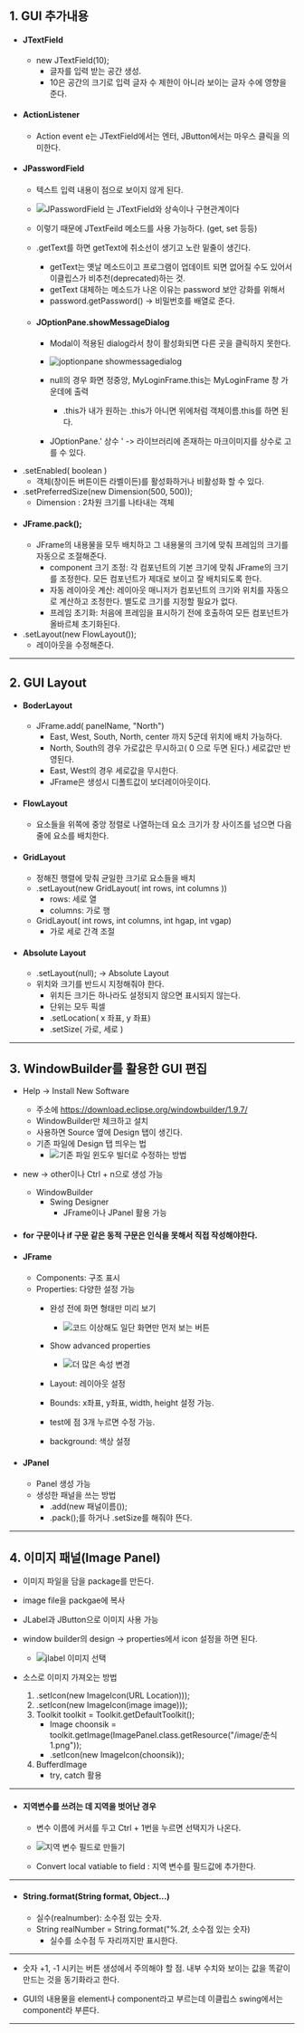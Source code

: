 ## 1. GUI 추가내용
- #### JTextField
	- new JTextField(10);
		- 글자를 입력 받는 공간 생성.
		- 10은 공간의 크기로 입력 글자 수 제한이 아니라 보이는 글자 수에 영향을 준다.
- #### ActionListener
	- Action event e는 JTextField에서는 엔터, JButton에서는 마우스 클릭을 의미한다.
- #### JPasswordField
	- 텍스트 입력 내용이 점으로 보이지 않게 된다.
	- ![JPasswordField 는 JTextField와 상속이나 구현관계이다](https://github.com/LeeKangHo1/My-Java-study/assets/171015955/a75eaa58-eca5-46ed-9db5-5ea220c5f26f)

	- 이렇기 때문에 JTextFeild 메소드를 사용 가능하다. (get, set 등등)
	- .getText를 하면 getText에 취소선이 생기고 노란 밑줄이 생긴다.
		- getText는 옛날 메소드이고 프로그램이 업데이트 되면 없어질 수도 있어서 이클립스가 비추천(deprecated)하는 것.
		- getText 대체하는 메소드가 나온 이유는 password 보안 강화를 위해서
		- password.getPassword() -> 비밀번호를 배열로 준다.
	- #### JOptionPane.showMessageDialog
		- Modal이 적용된 dialog라서 창이 활성화되면 다른 곳을 클릭하지 못한다.
		- ![joptionpane showmessagedialog](https://github.com/LeeKangHo1/My-Java-study/assets/171015955/b9337e99-c0c5-40f0-b254-7faa3c1ab000)

		- null의 경우 화면 정중앙, MyLoginFrame.this는 MyLoginFrame 창 가운데에 출력
			- .this가 내가 원하는 .this가 아니면 위에처럼 객체이름.this를 하면 된다.
		- JOptionPane.' 상수 ' -> 라이브러리에 존재하는 마크이미지를 상수로 고를 수 있다.
- .setEnabled( boolean )
	- 객체(창이든 버튼이든 라벨이든)를 활성화하거나 비활성화 할 수 있다.
- .setPreferredSize(new Dimension(500, 500));
	- Dimension : 2차원 크기를 나타내는 객체
- #### JFrame.pack();
	- JFrame의 내용물을 모두 배치하고 그 내용물의 크기에 맞춰 프레임의 크기를 자동으로 조절해준다.
		- component 크기 조정: 각 컴포넌트의 기본 크기에 맞춰 JFrame의 크기를 조정한다. 모든 컴포넌트가 제대로 보이고 잘 배치되도록 한다.
		- 자동 레이아웃 계산: 레이아웃 매니저가 컴포넌트의 크기와 위치를 자동으로 계산하고 조정한다. 별도로 크기를 지정할 필요가 없다.
		- 프레임 초기화: 처음에 프레임을 표시하기 전에 호출하여 모든 컴포넌트가 올바르체 초기화된다.
- .setLayout(new FlowLayout());
	- 레이아웃을 수정해준다.

---
## 2. GUI Layout
- #### BoderLayout
	- JFrame.add( panelName, "North")
		- East, West, South, North, center 까지 5군데 위치에 배치 가능하다.
		- North, South의 경우 가로값은 무시하고( 0 으로 두면 된다.) 세로값만 반영된다.
		- East, West의 경우 세로값을 무시한다.
		- JFrame은 생성시 디폴트값이 보더레이아웃이다.
- #### FlowLayout
	- 요소들을 위쪽에 중앙 정렬로 나열하는데 요소 크기가 창 사이즈를 넘으면 다음 줄에 요소를 배치한다.
- #### GridLayout
	- 정해진 행렬에 맞춰 균일한 크기로 요소들을 배치
	- .setLayout(new GridLayout( int rows, int columns ))
		- rows: 세로 열
		- columns: 가로 행 
	- GridLayout( int rows, int columns, int hgap, int vgap)
		- 가로 세로 간격 조절
- #### Absolute Layout
	- .setLayout(null); -> Absolute Layout
	- 위치와 크기를 반드시 지정해줘야 한다.
		- 위치든 크기든 하나라도 설정되지 않으면 표시되지 않는다.
		- 단위는 모두 픽셀
		- .setLocation( x 좌표, y 좌표)
		- .setSize( 가로, 세로 )
---
## 3. WindowBuilder를 활용한 GUI 편집
- Help -> Install New Software 
	- 주소에 https://download.eclipse.org/windowbuilder/1.9.7/
	- WindowBuilder만 체크하고 설치
	- 사용하면 Source 옆에 Design 탭이 생긴다.
	- 기존 파일에 Design 탭 띄우는 법
		- ![기존 파일 윈도우 빌더로 수정하는 방법](https://github.com/LeeKangHo1/My-Java-study/assets/171015955/f134c36e-a510-405b-8d25-641aa730410e)

- new -> other이나 Ctrl + n으로 생성 가능
	- WindowBuilder
		- Swing Designer
			- JFrame이나 JPanel 활용 가능
- #### for 구문이나 if 구문 같은 동적 구문은 인식을 못해서 직접 작성해야한다.
- #### JFrame
	- Components: 구조 표시
	- Properties: 다양한 설정 가능
		- 완성 전에 화면 형태만 미리 보기
			- ![코드 이상해도 일단 화면만 먼저 보는 버튼](https://github.com/LeeKangHo1/My-Java-study/assets/171015955/cf3a2d41-2184-46c2-9f63-8cc143b441f9)

		- Show advanced properties
			- ![더 많은 속성 변경](https://github.com/LeeKangHo1/My-Java-study/assets/171015955/a5384176-7bee-4179-bea0-294b2f750786)

		- Layout: 레이아웃 설정
		- Bounds: x좌표, y좌표, width, height 설정 가능.
		- test에 점 3개 누르면 수정 가능.
		- background: 색상 설정
- #### JPanel
	- Panel 생성 가능
	- 생성한 패널을 쓰는 방법
		- .add(new 패널이름());
		- .pack();를 하거나 .setSize를 해줘야 뜬다.
---
## 4. 이미지 패널(Image Panel)
- 이미지 파일을 담을 package를 만든다.
- image file을 packgae에 복사
- JLabel과 JButton으로 이미지 사용 가능
- window builder의 design -> properties에서 icon 설정을 하면 된다.
	- ![jlabel 이미지 선택](https://github.com/LeeKangHo1/My-Java-study/assets/171015955/6349641d-0765-43ed-b13b-a40d8c7548f1)

- 소스로 이미지 가져오는 방법
	1) .setIcon(new ImageIcon(URL Location)));
	2) .setIcon(new ImageIcon(image image)));
	3) Toolkit toolkit = Toolkit.getDefaultToolkit();
		- Image choonsik = toolkit.getImage(ImagePanel.class.getResource("/image/춘식1.png"));
		- .setIcon(new ImageIcon(choonsik));
	4) BufferdImage
		- try, catch 활용

---
- #### 지역변수를 쓰려는 데 지역을 벗어난 경우
	- 변수 이름에 커서를 두고 Ctrl + 1번을 누르면 선택지가 나온다.
	- ![지역 변수 필드로 만들기](https://github.com/LeeKangHo1/My-Java-study/assets/171015955/949abc4a-4704-4e38-aa92-b24bdc4fab8a)

	- Convert local vatiable to field : 지역 변수를 필드값에 추가한다.

---
- #### String.format(String format, Object...)
	- 실수(realnumber): 소수점 있는 숫자.
	- String realNumber = String.format("%.2f, 소수점 있는 숫자)
		- 실수를 소수점 두 자리까지만 표시한다.

---
- 숫자 +1, -1 시키는 버튼 생성에서 주의해야 할 점. 내부 수치와 보이는 값을 똑같이 만드는 것을 동기화라고 한다.

- GUI의 내용물을 element나 component라고 부르는데 이클립스 swing에서는 component라 부른다.

---



